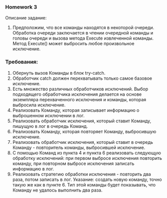 ### Homework 3
Описание задание:
1. Предположим, что все команды находятся в некоторой очереди. Обработка очереди заключается в чтении очередной команды и головы очереди 
и вызова метода Execute извлеченной команды. Метод Execute() может выбросить любое произвольное исключение.

### Требования:
1. Обернуть вызов Команды в блок try-catch.
2. Обработчик catch должен перехватывать только самое базовое исключение.
3. Есть множество различных обработчиков исключений. Выбор подходящего обработчика исключения делается на основе экземпляра перехваченного 
   исключения и команды, которая выбросила исключение.
4. Реализовать Команду, которая записывает информацию о выброшенном исключении в лог.
5. Реализовать обработчик исключения, который ставит Команду, пишущую в лог в очередь Команд.
6. Реализовать Команду, которая повторяет Команду, выбросившую исключение.
7. Реализовать обработчик исключения, который ставит в очередь Команду - повторитель команды, выбросившей исключение.
8. С помощью Команд из пункта 4 и пункта 6 реализовать следующую обработку исключений:
при первом выбросе исключения повторить команду, при повторном выбросе исключения записать информацию в лог.
9. Реализовать стратегию обработки исключения - повторить два раза, потом записать в лог. Указание: создать новую команду, точно такую же как в 
   пункте 6. Тип этой команды будет показывать, что Команду не удалось выполнить два раза.
